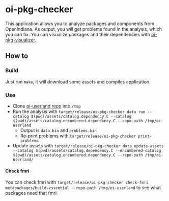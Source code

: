 # oi-pkg-checker

This application allows you to analyze packages and components from OpenIndiana.
As output, you will get problems found in the analysis, which you can fix.
You can visualize packages and their dependencies with [oi-pkg-visualizer](https://github.com/aueam/oi-pkg-visualizer).

## How to

### Build

Just run `make`, it will download some assets and compiles application.

### Use

- Clone [oi-userland repo](https://github.com/OpenIndiana/oi-userland.git) into `/tmp`
- Run the analysis with `target/release/oi-pkg-checker data run --catalog $(pwd)/assets/catalog.dependency.C --catalog $(pwd)/assets/catalog.encumbered.dependency.C --repo-path /tmp/oi-userland`
    - Output is `data.bin` and `problems.bin`
    - Re-print problems with `target/release/oi-pkg-checker print-problems`
- Update assets with `target/release/oi-pkg-checker data update-assets --catalog $(pwd)/assets/catalog.dependency.C --encumbered-catalog $(pwd)/assets/catalog.encumbered.dependency.C --repo-path /tmp/oi-userland/`

#### Check fmri

You can check fmri with `target/release/oi-pkg-checker check-fmri metapackages/build-essential --repo-path /tmp/oi-userland` to see what packages need
that fmri.

